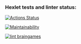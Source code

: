 ### Hexlet tests and linter status:
[![Actions Status](https://github.com/arflit/frontend-project-lvl1/workflows/hexlet-check/badge.svg)](https://github.com/arflit/frontend-project-lvl1/actions)


[![Maintainability](https://api.codeclimate.com/v1/badges/10ed0769149d4a59dea4/maintainability)](https://codeclimate.com/github/arflit/frontend-project-lvl1/maintainability)

[![lint braingames](https://github.com/arflit/frontend-project-lvl1/actions/workflows/first_flow.yml/badge.svg)](https://github.com/arflit/frontend-project-lvl1/actions/workflows/first_flow.yml)